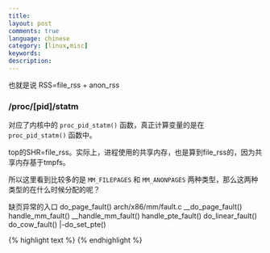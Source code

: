 ```yaml
---
title:
layout: post
comments: true
language: chinese
category: [linux,misc]
keywords:
description:
---
```


<!-- more -->

也就是说 RSS=file_rss + anon_rss

### /proc/[pid]/statm

对应了内核中的 `proc_pid_statm()` 函数，真正计算变量的是在 `proc_pid_statm()` 函数中。

top的SHR=file_rss。实际上，进程使用的共享内存，也是算到file_rss的，因为共享内存基于tmpfs。

所以这里看到比较多的是 `MM_FILEPAGES` 和 `MM_ANONPAGES` 两种类型，那么这两种类型的在什么时候分配的呢？

缺页异常的入口
do_page_fault() arch/x86/mm/fault.c
__do_page_fault()
handle_mm_fault()
__handle_mm_fault()
handle_pte_fault()
do_linear_fault()
do_cow_fault()
 |-do_set_pte()


{% highlight text %}
{% endhighlight %}

